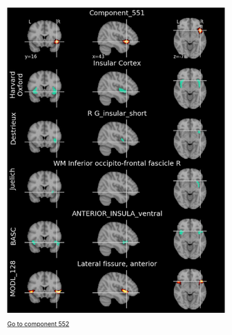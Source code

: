 


![551](preliminary/551.jpg "Component 551")

[Go to component 552](https://parietal-inria.github.io/MODL_atlas/1024/552 "Component 552")